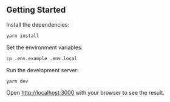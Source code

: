 ## Getting Started

Install the dependencies:

```bash
yarn install
```

Set the environment variables:

```bash
cp .env.example .env.local
```

Run the development server:

```bash
yarn dev
```

Open [http://localhost:3000](http://localhost:3000) with your browser to see the result.
